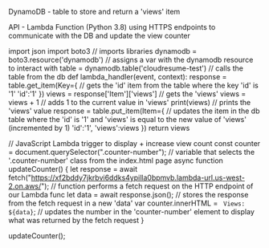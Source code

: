 DynamoDB - table to store and return a 'views' item

API - Lambda Function (Python 3.8) using HTTPS endpoints to communicate with the DB and update the view counter

import json
import boto3 // imports libraries
dynamodb = boto3.resource('dynamodb') // assigns a var with the dynamodb resource to interact with
table = dynamodb.table('cloudresume-test') // calls the table from the db
def lambda_handler(event, context):
    response = table.get_item(Key={ // gets the 'id' item from the table where the key 'id' is '1'
        'id':'1'
    })
    views = response['Item']['views'] // gets the 'views'
    views = views + 1 // adds 1 to the current value in 'views'
    print(views) // prints the 'views' value
    response = table.put_item(Item={ // updates the item in the db table where the 'id' is '1' and 'views' is equal to the new value of 'views' (incremented by 1)
        'id':'1',
        'views':views
    })
    return views


// JavaScript Lambda trigger to display + increase view count
const counter = document.querySelector(".counter-number"); // variable that selects the '.counter-number' class from the index.html page
async function updateCounter() {
    let response = await fetch("https://xf2bddy7jkrbvi6ddks4ypilla0bpmvb.lambda-url.us-west-2.on.aws/"); // function performs a fetch request on the HTTP endpoint of our Lambda func
    let data = await response.json(); // stores the response from the fetch request in a new 'data' var
    counter.innerHTML = ` Views: ${data}`; // updates the number in the 'counter-number' element to display what was returned by the fetch request
}

updateCounter();
